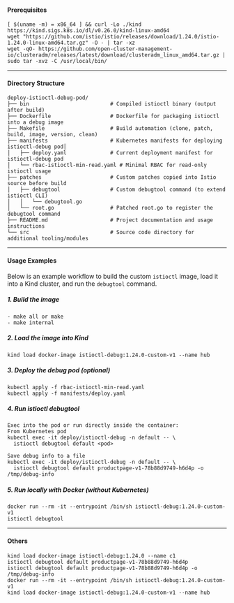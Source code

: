 #### Prerequisites
```
[ $(uname -m) = x86_64 ] && curl -Lo ./kind https://kind.sigs.k8s.io/dl/v0.26.0/kind-linux-amd64
wget "https://github.com/istio/istio/releases/download/1.24.0/istio-1.24.0-linux-amd64.tar.gz" -O - | tar -xz
wget -qO- https://github.com/open-cluster-management-io/clusteradm/releases/latest/download/clusteradm_linux_amd64.tar.gz | sudo tar -xvz -C /usr/local/bin/

```
---
#### Directory Structure
```
deploy-istioctl-debug-pod/
├── bin                          # Compiled istioctl binary (output after build)
├── Dockerfile                   # Dockerfile for packaging istioctl into a debug image
├── Makefile                     # Build automation (clone, patch, build, image, version, clean)
├── manifests                    # Kubernetes manifests for deploying istioctl-debug pod│  
│   ├── deploy.yaml              # Current deployment manifest for istioctl-debug pod
│   └── rbac-istioctl-min-read.yaml # Minimal RBAC for read-only istioctl usage
├── patches                      # Custom patches copied into Istio source before build
│   ├── debugtool                # Custom debugtool command (to extend istioctl CLI)
│   │   └── debugtool.go
│   └── root.go                  # Patched root.go to register the debugtool command
├── README.md                    # Project documentation and usage instructions
└── src                          # Source code directory for additional tooling/modules
```
---
#### Usage Examples

Below is an example workflow to build the custom `istioctl` image, load it into a Kind cluster, and run the `debugtool` command.

##### 1. Build the image
```
- make all or make 
- make internal
```

##### 2. Load the image into Kind
```
kind load docker-image istioctl-debug:1.24.0-custom-v1 --name hub
```

##### 3. Deploy the debug pod (optional)
```
kubectl apply -f rbac-istioctl-min-read.yaml
kubectl apply -f manifests/deploy.yaml
```

##### 4. Run istioctl debugtool
```
Exec into the pod or run directly inside the container:
From Kubernetes pod
kubectl exec -it deploy/istioctl-debug -n default -- \
  istioctl debugtool default <pod>

Save debug info to a file
kubectl exec -it deploy/istioctl-debug -n default -- \
  istioctl debugtool default productpage-v1-78b88d9749-h6d4p -o /tmp/debug-info
```

##### 5. Run locally with Docker (without Kubernetes)
```
docker run --rm -it --entrypoint /bin/sh istioctl-debug:1.24.0-custom-v1
istioctl debugtool
```

---

#### Others
```
kind load docker-image istioctl-debug:1.24.0 --name c1
istioctl debugtool default productpage-v1-78b88d9749-h6d4p 
istioctl debugtool default productpage-v1-78b88d9749-h6d4p -o /tmp/debug-info
docker run --rm -it --entrypoint /bin/sh istioctl-debug:1.24.0-custom-v1
kind load docker-image istioctl-debug:1.24.0-custom-v1 --name hub

```